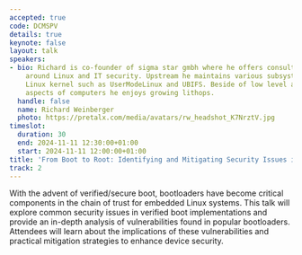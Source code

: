 ```yaml
---
accepted: true
code: DCMSPV
details: true
keynote: false
layout: talk
speakers:
- bio: Richard is co-founder of sigma star gmbh where he offers consulting services
    around Linux and IT security. Upstream he maintains various subsystems of the
    Linux kernel such as UserModeLinux and UBIFS. Beside of low level and security
    aspects of computers he enjoys growing lithops.
  handle: false
  name: Richard Weinberger
  photo: https://pretalx.com/media/avatars/rw_headshot_K7NrztV.jpg
timeslot:
  duration: 30
  end: 2024-11-11 12:30:00+01:00
  start: 2024-11-11 12:00:00+01:00
title: 'From Boot to Root: Identifying and Mitigating Security Issues in Bootloaders'
track: 2
---
```


With the advent of verified/secure boot, bootloaders have become critical components in the chain of trust for embedded Linux systems.
This talk will explore common security issues in verified boot implementations and provide an in-depth analysis of vulnerabilities found in popular bootloaders.
Attendees will learn about the implications of these vulnerabilities and practical mitigation strategies to enhance device security.